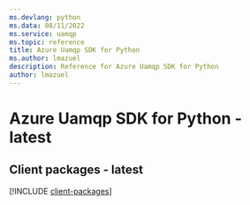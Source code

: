 ```yaml
---
ms.devlang: python
ms.data: 08/11/2022
ms.service: uamqp
ms.topic: reference
title: Azure Uamqp SDK for Python
ms.author: lmazuel
description: Reference for Azure Uamqp SDK for Python
author: lmazuel
---
```

# Azure Uamqp SDK for Python - latest

## Client packages - latest
[!INCLUDE [client-packages](uamqp-client-index.md)]
